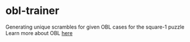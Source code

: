 # obl-trainer

Generating unique scrambles for given OBL cases for the square-1 puzzle
Learn more about OBL [here](https://sq1obl.com)
